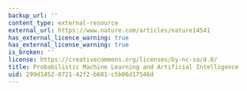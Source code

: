 ```yaml
---
backup_url: ''
content_type: external-resource
external_url: https://www.nature.com/articles/nature14541
has_external_licence_warning: true
has_external_license_warning: true
is_broken: ''
license: https://creativecommons.org/licenses/by-nc-sa/4.0/
title: Probabilistic Machine Learning and Artificial Intelligence
uid: 299d1452-0721-42f2-b681-c5b06d17546d
---
```

